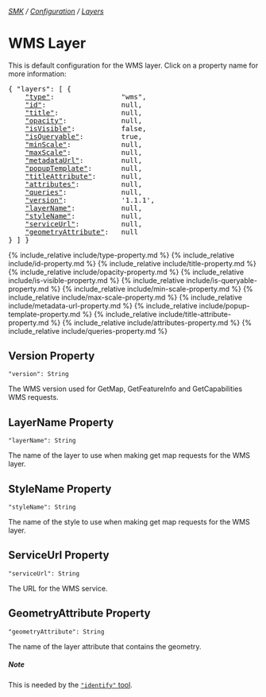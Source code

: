 ###### [SMK](../../..) / [Configuration](..) / [Layers](.)

# WMS Layer

This is default configuration for the WMS layer.
Click on a property name for more information:
<pre>
{ "layers": [ {
    <a href="#type-property"                >"type"</a>:                "wms",
    <a href="#id-property"                  >"id"</a>:                  null,
    <a href="#title-property"               >"title"</a>:               null,
    <a href="#opacity-property"             >"opacity"</a>:             null,
    <a href="#isvisible-property"           >"isVisible"</a>:           false,
    <a href="#isqueryable-property"         >"isQueryable"</a>:         true,
    <a href="#minscale-property"            >"minScale"</a>:            null,
    <a href="#maxscale-property"            >"maxScale"</a>:            null,
    <a href="#metadataurl-property"         >"metadataUrl"</a>:         null,
    <a href="#popuptemplate-property"       >"popupTemplate"</a>:       null,
    <a href="#titleattribute-property"      >"titleAttribute"</a>:      null,
    <a href="#attributes-property"          >"attributes"</a>:          null,
    <a href="#queries-property"             >"queries"</a>:             null,
    <a href="#version-property"             >"version"</a>:             '1.1.1',
    <a href="#layername-property"           >"layerName"</a>:           null,
    <a href="#stylename-property"           >"styleName"</a>:           null,
    <a href="#serviceurl-property"          >"serviceUrl"</a>:          null,
    <a href="#geometryattribute-property"   >"geometryAttribute"</a>:   null
} ] }
</pre>

{% include_relative include/type-property.md %}
{% include_relative include/id-property.md %}
{% include_relative include/title-property.md %}
{% include_relative include/opacity-property.md %}
{% include_relative include/is-visible-property.md %}
{% include_relative include/is-queryable-property.md %}
{% include_relative include/min-scale-property.md %}
{% include_relative include/max-scale-property.md %}
{% include_relative include/metadata-url-property.md %}
{% include_relative include/popup-template-property.md %}
{% include_relative include/title-attribute-property.md %}
{% include_relative include/attributes-property.md %}
{% include_relative include/queries-property.md %}

## Version Property
`"version": String`

The WMS version used for GetMap, GetFeatureInfo and GetCapabilities WMS requests.


## LayerName Property
`"layerName": String`

The name of the layer to use when making get map requests for the WMS layer.


## StyleName Property
`"styleName": String`

The name of the style to use when making get map requests for the WMS layer.


## ServiceUrl Property
`"serviceUrl": String`

The URL for the WMS service.


## GeometryAttribute Property
`"geometryAttribute": String`

The name of the layer attribute that contains the geometry.

##### Note

This is needed by the [`"identify"` tool](../tools/identify).






